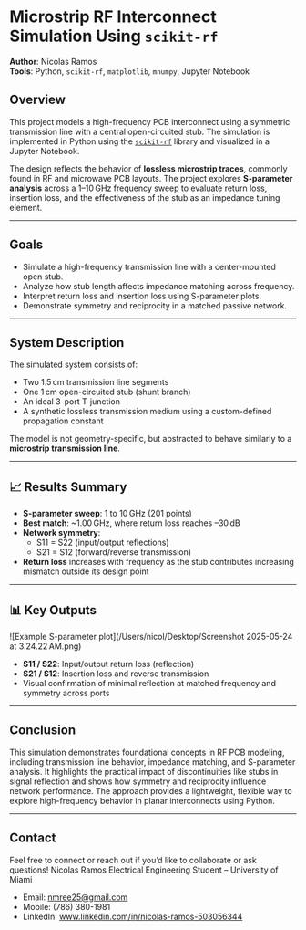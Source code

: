 # Microstrip RF Interconnect Simulation Using `scikit-rf`

**Author**: Nicolas Ramos  
**Tools**: Python, `scikit-rf`, `matplotlib`, `mnumpy`, Jupyter Notebook

## Overview

This project models a high-frequency PCB interconnect using a symmetric transmission line with a central open-circuited stub. The simulation is implemented in Python using the [`scikit-rf`](https://scikit-rf.readthedocs.io/en/latest/) library and visualized in a Jupyter Notebook. 

The design reflects the behavior of **lossless microstrip traces**, commonly found in RF and microwave PCB layouts. The project explores **S-parameter analysis** across a 1–10 GHz frequency sweep to evaluate return loss, insertion loss, and the effectiveness of the stub as an impedance tuning element.

---

## Goals

- Simulate a high-frequency transmission line with a center-mounted open stub.
- Analyze how stub length affects impedance matching across frequency.
- Interpret return loss and insertion loss using S-parameter plots.
- Demonstrate symmetry and reciprocity in a matched passive network.

---

## System Description

The simulated system consists of:
- Two 1.5 cm transmission line segments
- One 1 cm open-circuited stub (shunt branch)
- An ideal 3-port T-junction
- A synthetic lossless transmission medium using a custom-defined propagation constant

The model is not geometry-specific, but abstracted to behave similarly to a **microstrip transmission line**.

---

## 📈 Results Summary

- **S-parameter sweep**: 1 to 10 GHz (201 points)
- **Best match**: ~1.00 GHz, where return loss reaches –30 dB
- **Network symmetry**:
  - S11 = S22 (input/output reflections)
  - S21 = S12 (forward/reverse transmission)
- **Return loss** increases with frequency as the stub contributes increasing mismatch outside its design point

---

## 📊 Key Outputs

![Example S-parameter plot](/Users/nicol/Desktop/Screenshot 2025-05-24 at 3.24.22 AM.png) 

- **S11 / S22**: Input/output return loss (reflection)
- **S21 / S12**: Insertion loss and reverse transmission
- Visual confirmation of minimal reflection at matched frequency and symmetry across ports

---

## Conclusion
This simulation demonstrates foundational concepts in RF PCB modeling, including transmission line behavior, impedance matching, and S-parameter analysis. It highlights the practical impact of discontinuities like stubs in signal reflection and shows how symmetry and reciprocity influence network performance. The approach provides a lightweight, flexible way to explore high-frequency behavior in planar interconnects using Python.

---

## Contact
Feel free to connect or reach out if you’d like to collaborate or ask questions!
Nicolas Ramos
Electrical Engineering Student – University of Miami
- Email: nmree25@gmail.com
- Mobile: (786) 380-1981
- LinkedIn: www.linkedin.com/in/nicolas-ramos-503056344
